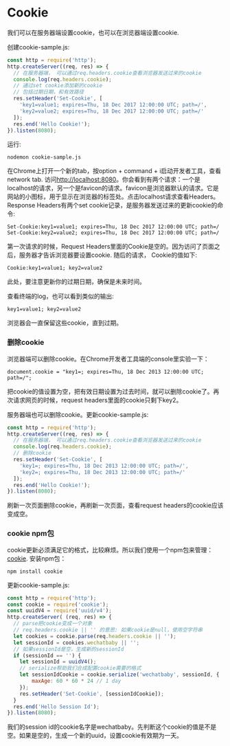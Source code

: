 # Cookie
我们可以在服务器端设置cookie，也可以在浏览器端设置cookie.

创建cookie-sample.js:
```js
const http = require('http');
http.createServer((req, res) => {
  // 在服务器端， 可以通过req.headers.cookie查看浏览器发送过来的cookie
  console.log(req.headers.cookie);
  // 通过set cookie添加新的cookie
  // 包括过期日期，和有效路径
  res.setHeader('Set-Cookie', [
    'key1=value1; expires=Thu, 18 Dec 2017 12:00:00 UTC; path=/',
    'key2=value2; expires=Thu, 18 Dec 2017 12:00:00 UTC; path=/'
  ]);
  res.end('Hello Cookie!');
}).listen(8080);
```
运行:
```
nodemon cookie-sample.js
```
在Chrome上打开一个新的tab，按option + command + i启动开发者工具，查看network tab. 访问[http://localhost:8080](http://localhost:8080)。你会看到有两个请求：一个是localhost的请求，另一个是favicon的请求。favicon是浏览器默认的请求。它是网站的小图标，用于显示在浏览器的标签处。点击localhost请求查看Headers。Response Headers有两个set cookie记录，是服务器发送过来的更新cookie的命令:
```
Set-Cookie:key1=value1; expires=Thu, 18 Dec 2017 12:00:00 UTC; path=/
Set-Cookie:key2=value2; expires=Thu, 18 Dec 2017 12:00:00 UTC; path=/
```
第一次请求的时候，Request Headers里面的Cookie是空的。因为访问了页面之后，服务器才告诉浏览器要设置cookie. 随后的请求， Cookie的值如下:
```
Cookie:key1=value1; key2=value2
```
此处，要注意更新你的过期日期，确保是未来时间。

查看终端的log，也可以看到类似的输出:
```
key1=value1; key2=value2
```
浏览器会一直保留这些cookie，直到过期。

### 删除cookie
浏览器端可以删除cookie。在Chrome开发者工具端的console里实验一下：
```
document.cookie = "key1=; expires=Thu, 18 Dec 2013 12:00:00 UTC; path=/";
```
把cookie的值设置为空，把有效日期设置为过去时间，就可以删除cookie了。再次请求网页的时候，request headers里面的cookie只剩下key2。

服务器端也可以删除cookie。更新cookie-sample.js:
```js
const http = require('http');
http.createServer((req, res) => {
  // 在服务器端， 可以通过req.headers.cookie查看浏览器发送过来的cookie
  console.log(req.headers.cookie);
  // 删除cookie
  res.setHeader('Set-Cookie', [
    'key1=; expires=Thu, 18 Dec 2013 12:00:00 UTC; path=/',
    'key2=; expires=Thu, 18 Dec 2013 12:00:00 UTC; path=/'
  ]);
  res.end('Hello Cookie!');
}).listen(8080);
```
刷新一次页面删除cookie，再刷新一次页面，查看request headers的cookie应该变成空。

### cookie npm包
cookie更新必须满足它的格式，比较麻烦。所以我们使用一个npm包来管理：[cookie](https://www.npmjs.com/package/cookie).
安装npm包：
```
npm install cookie
```
更新cookie-sample.js:
```js
const http = require('http');
const cookie = require('cookie');
const uuidV4 = require('uuid/v4');
http.createServer( (req, res) => {
  // parse把cookie变成一个对象
  // req.headers.cookie || '' 的意思: 如果cookie是null，使用空字符串
  let cookies = cookie.parse(req.headers.cookie || '');
  let sessionId = cookies.wechatbaby || '';
  // 如果sessionId是空，生成新的sessionId
  if (sessionId == '') {
    let sessionId = uuidV4();
    // serialize帮助我们合成配置cookie需要的格式
    let sessionIdCookie = cookie.serialize('wechatbaby', sessionId, {
        maxAge: 60 * 60 * 24 // 1 day
    });
    res.setHeader('Set-Cookie', [sessionIdCookie]);
  }
  res.end('Hello Session Id');
}).listen(8080);
```
我们的session id的cookie名字是wechatbaby。先判断这个cookie的值是不是空。如果是空的，生成一个新的uuid，设置cookie有效期为一天。

